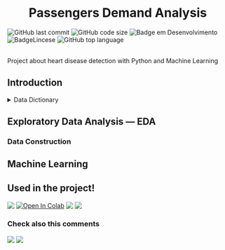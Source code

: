 # 
<h1 align="center">Passengers Demand Analysis </h1> <!-- don't forget to put some emojis--->

![GitHub last commit](https://img.shields.io/github/last-commit/MEziliano/HeartDisease?style=for-the-badge) 
![GitHub code size](https://img.shields.io/github/languages/code-size/MEziliano/HeartDisease?style=for-the-badge)
![Badge em Desenvolvimento](https://img.shields.io/badge/Status%20-Finished!-brightgreen?style=for-the-badge) 
![BadgeLincese](https://img.shields.io/github/license/MEziliano/HeartDisease?style=for-the-badge) 
![GitHub top language](https://img.shields.io/github/languages/top/MEziliano/HeartDisease?style=for-the-badge) 

</br> 
Project about heart disease detection with Python and Machine Learning 
<br>

<h2> Introduction </h2>





<details><summary>Data Dictionary</summary>
<p>

| Pattern Column  | Children Colums| Description |
| ------------- | ------------- |  ------------- |
| EMPRESA       | (SIGLA)(NOME)(NACIONALIDADE)| |
| ANO|  | |
| MES | | |
| AEROPORTO DE ORIGEM | (SIGLA)(NOME)(UF)(REGIAO)(PAIS)(CONT)(IATA)| |
| AEROPORTO DE DESTINO | (SIGLA)(NOME)(UF) (REG) (PAIS)(CONT)(IATA)| |
| NATUREZA| |
| GRUPO DE VOO| |
| PASSAGEIROS PAGOS| |
| PASSAGEIROS GRATIS| | 
| CARGA PAGA (KG)| |  
| CARGA GRATIS (KG)| |
| CORREIO (KG)|     |
| ASK | |
| RPK | | 
| ATK | |
| RTK | |
| COMB (LTRS) - APENAS EMP BRL| | 
| DISTANCIA VOADA (KM)| | 
| DECOLAGENS | |
| CARGA PAGA KM | |
| CARGA GRATIS KM | |
| CORREIO KM | |
| ASSENTOS| |
| PAYLOAD| |
| HORAS VOADAS| |
| BAGAGEM (KG)| |

    
       </p>
</details>
  
<h2> Exploratory Data Analysis — EDA </h2>



<h3> Data Construction</h3>




<h2> Machine Learning </h2>




<h2> Used in the project! </h2>
<div>
<a href="https://www.kaggle.com/chingchunyeh/heart-disease-report/data"><img align="center" src="https://img.shields.io/badge/Kaggle-20BEFF?style=for-the-badge&logo=Kaggle&logoColor=white"></a>
<a href="https://colab.research.google.com/drive/1Mlj9hkHyPX7AiYvmwCotn0UeSJNAImuL"><img align="center" src="https://img.shields.io/badge/Colab-F9AB00?style=for-the-badge&logo=googlecolab&color=525252" alt="Open In Colab"/></a> 
<img align="center" src="https://img.shields.io/badge/Python-FFD43B?style=for-the-badge&logo=python&logoColor=darkgreen" target="_blank">
<img align="center" src="https://img.shields.io/badge/TensorFlow-FF6F00?style=for-the-badge&logo=tensorflow&logoColor=white"> 

<h3> Check also this comments</h3>
<a href="https://medium.com/@murilosez06/a-week-inside-a-data-science-project-eabcfd2a2c56" target="_blank"><img align="center" src="https://img.shields.io/badge/Medium-12100E?style=for-the-badge&logo=medium&logoColor=white" target="_blank"></a>
<a href="https://www.notion.so/muriloeziliano/Classification-d621168874bf435780c6b63196e4c8cd" target="_blank"><img align="center" src="https://img.shields.io/badge/Notion-000000?style=for-the-badge&logo=notion&logoColor=white"></a>
<!--<img align="center" src="https://img.shields.io/badge/Pandas-2C2D72?style=for-the-badge&logo=pandas&logoColor=white" target="_blank">
<img align="center" src="https://img.shields.io/badge/Numpy-777BB4?style=for-the-badge&logo=numpy&logoColor=white" target="_blank">
[![GitHub issues](https://img.shields.io/github/issues/MEziliano/regressao-internacao_SUS?style=for-the-badge)](https://github.com/MEziliano/regressao-internacao_SUS/issues) -->
</div>
